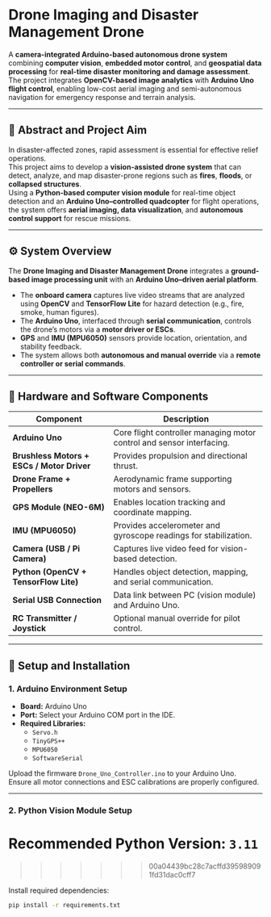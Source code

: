 
# Drone Imaging and Disaster Management Drone

A **camera-integrated Arduino-based autonomous drone system** combining **computer vision**, **embedded motor control**, and **geospatial data processing** for **real-time disaster monitoring and damage assessment**.  
The project integrates **OpenCV-based image analytics** with **Arduino Uno flight control**, enabling low-cost aerial imaging and semi-autonomous navigation for emergency response and terrain analysis.

---

## 🧭 Abstract and Project Aim

In disaster-affected zones, rapid assessment is essential for effective relief operations.  
This project aims to develop a **vision-assisted drone system** that can detect, analyze, and map disaster-prone regions such as **fires**, **floods**, or **collapsed structures**.  
Using a **Python-based computer vision module** for real-time object detection and an **Arduino Uno–controlled quadcopter** for flight operations, the system offers **aerial imaging, data visualization**, and **autonomous control support** for rescue missions.

---

## ⚙️ System Overview

The **Drone Imaging and Disaster Management Drone** integrates a **ground-based image processing unit** with an **Arduino Uno–driven aerial platform**.
- The **onboard camera** captures live video streams that are analyzed using **OpenCV** and **TensorFlow Lite** for hazard detection (e.g., fire, smoke, human figures).
- The **Arduino Uno**, interfaced through **serial communication**, controls the drone’s motors via a **motor driver or ESCs**.
- **GPS** and **IMU (MPU6050)** sensors provide location, orientation, and stability feedback.
- The system allows both **autonomous and manual override** via a **remote controller or serial commands**.

---

## 🧩 Hardware and Software Components

| Component | Description |
|------------|-------------|
| **Arduino Uno** | Core flight controller managing motor control and sensor interfacing. |
| **Brushless Motors + ESCs / Motor Driver** | Provides propulsion and directional thrust. |
| **Drone Frame + Propellers** | Aerodynamic frame supporting motors and sensors. |
| **GPS Module (NEO-6M)** | Enables location tracking and coordinate mapping. |
| **IMU (MPU6050)** | Provides accelerometer and gyroscope readings for stabilization. |
| **Camera (USB / Pi Camera)** | Captures live video feed for vision-based detection. |
| **Python (OpenCV + TensorFlow Lite)** | Handles object detection, mapping, and serial communication. |
| **Serial USB Connection** | Data link between PC (vision module) and Arduino Uno. |
| **RC Transmitter / Joystick** | Optional manual override for pilot control. |

---

## 🧰 Setup and Installation

### 1. Arduino Environment Setup
- **Board:** Arduino Uno  
- **Port:** Select your Arduino COM port in the IDE.  
- **Required Libraries:**
  - `Servo.h`
  - `TinyGPS++`
  - `MPU6050`
  - `SoftwareSerial`

Upload the firmware `Drone_Uno_Controller.ino` to your Arduino Uno.  
Ensure all motor connections and ESC calibrations are properly configured.

---

### 2. Python Vision Module Setup
**Recommended Python Version:** `3.11`  
=======
>>>>>>> 00a04439bc28c7acffd395989091fd31dac0cff7

Install required dependencies:
```bash
pip install -r requirements.txt
